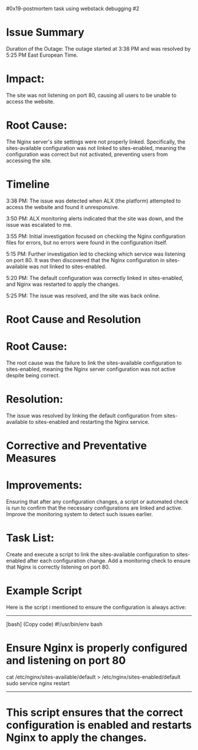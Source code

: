 #0x19-postmortem task using webstack debugging #2

# Issue Summary
Duration of the Outage: The outage started at 3:38 PM and was resolved by 5:25 PM East European Time.

# Impact:
The site was not listening on port 80, causing all users to be unable to access the website.

# Root Cause:
The Nginx server's site settings were not properly linked. Specifically, the sites-available configuration was not linked to sites-enabled, meaning the configuration was correct but not activated, preventing users from accessing the site.

# Timeline
3:38 PM: The issue was detected when ALX (the platform) attempted to access the website and found it unresponsive.

3:50 PM: ALX monitoring alerts indicated that the site was down, and the issue was escalated to me.

3:55 PM: Initial investigation focused on checking the Nginx configuration files for errors, but no errors were found in the configuration itself.

5:15 PM: Further investigation led to checking which service was listening on port 80. It was then discovered that the Nginx configuration in sites-available was not linked to sites-enabled.

5:20 PM: The default configuration was correctly linked in sites-enabled, and Nginx was restarted to apply the changes.

5:25 PM: The issue was resolved, and the site was back online.

# Root Cause and Resolution
# Root Cause:
The root cause was the failure to link the sites-available configuration to sites-enabled, meaning the Nginx server configuration was not active despite being correct.

# Resolution:
The issue was resolved by linking the default configuration from sites-available to sites-enabled and restarting the Nginx service.

# Corrective and Preventative Measures

# Improvements:
Ensuring that after any configuration changes, a script or automated check is run to confirm that the necessary configurations are linked and active.
Improve the monitoring system to detect such issues earlier.

# Task List:

Create and execute a script to link the sites-available configuration to sites-enabled after each configuration change.
Add a monitoring check to ensure that Nginx is correctly listening on port 80.

# Example Script
Here is the script i mentioned to ensure the configuration is always active:

______________________________________________________________
[bash]
(Copy code)
#!/usr/bin/env bash
# Ensure Nginx is properly configured and listening on port 80

cat /etc/nginx/sites-available/default > /etc/nginx/sites-enabled/default
sudo service nginx restart
_______________________________________________________________

# This script ensures that the correct configuration is enabled and restarts Nginx to apply the changes.
